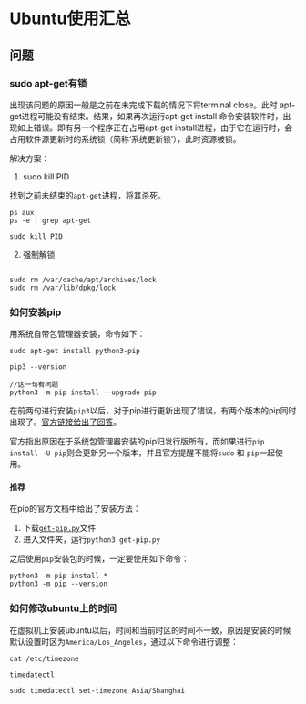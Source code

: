 # Ubuntu使用汇总

## 问题
### sudo apt-get有锁
出现该问题的原因一般是之前在未完成下载的情况下将terminal close。此时 apt-get进程可能没有结束。结果，如果再次运行apt-get install 命令安装软件时，出现如上错误。即有另一个程序正在占用apt-get install进程，由于它在运行时，会占用软件源更新时的系统锁（简称‘系统更新锁’），此时资源被锁。

解决方案：

1. sudo kill PID

找到之前未结束的`apt-get`进程，将其杀死。
```shell
ps aux
ps -e | grep apt-get

sudo kill PID
```

2. 强制解锁

```shell

sudo rm /var/cache/apt/archives/lock  
sudo rm /var/lib/dpkg/lock
```


### 如何安装pip
用系统自带包管理器安装，命令如下：
```shell
sudo apt-get install python3-pip

pip3 --version

//这一句有问题
python3 -m pip install --upgrade pip
```

在前两句进行安装`pip3`以后，对于pip进行更新出现了错误，有两个版本的pip同时出现了。[官方链接给出了回答](https://github.com/pypa/pip/issues/5599)。

官方指出原因在于系统包管理器安装的pip归发行版所有，而如果进行`pip install -U pip`则会更新另一个版本，并且官方提醒不能将`sudo` 和 `pip`一起使用。

#### 推荐
在pip的官方文档中给出了安装方法：
1. 下载[`get-pip.py`](https://bootstrap.pypa.io/get-pip.py)文件
2. 进入文件夹，运行`python3 get-pip.py`

之后使用`pip`安装包的时候，一定要使用如下命令：
```shell
python3 -m pip install *
python3 -m pip --version
```

### 如何修改ubuntu上的时间
在虚拟机上安装ubuntu以后，时间和当前时区的时间不一致，原因是安装的时候默认设置时区为`America/Los_Angeles`，通过以下命令进行调整：
```shell
cat /etc/timezone

timedatectl

sudo timedatectl set-timezone Asia/Shanghai
```